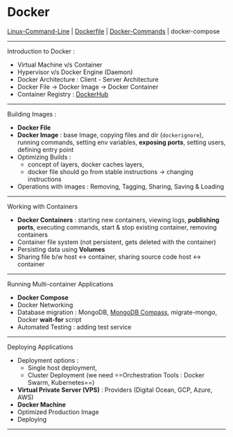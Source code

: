 # Docker

[Linux-Command-Line](Notes/Docker-Notes/Linux-Command-Line.md) | [Dockerfile](Notes/Docker-Notes/Dockerfile.md) | [Docker-Commands](Notes/Docker-Notes/Docker-Commands.md) | docker-compose 

---
Introduction to Docker :

- Virtual Machine v/s Container 
- Hypervisor v/s Docker Engine (Daemon) 
- Docker Architecture : Client - Server Architecture 
- Docker File -> Docker Image -> Docker Container 
- Container Registry : [DockerHub](https://hub.docker.com/) 

---
Building Images :

- **Docker File** 
- **Docker Image** : base Image, copying files and dir (`dockerignore`), running commands, setting env variables, **exposing ports**, setting users, defining entry point
- Optimizing Builds : 
	- concept of layers, docker caches layers, 
	- docker file should go from stable instructions -> changing instructions 
- Operations with images : Removing, Tagging, Sharing, Saving & Loading

---
Working with Containers 

- **Docker Containers** : starting new containers, viewing logs, **publishing ports**,  executing commands, start & stop existing container, removing containers
- Container file system (not persistent, gets deleted with the container)
- Persisting data using **Volumes**
- Sharing file b/w host <-> container, sharing source code host <-> container

---
Running Multi-container Applications

- **Docker Compose**
- Docker Networking
- Database migration : MongoDB, [MongoDB Compass](https://www.mongodb.com/products/compass), migrate-mongo, Docker **wait-for** script
- Automated Testing : adding test service 

---
Deploying Applications 

- Deployment options : 
	- Single host deployment, 
	- Cluster Deployment (we need ==Orchestration Tools : Docker Swarm, Kubernetes==)
- **Virtual Private Server (VPS)** : Providers (Digital Ocean, GCP, Azure, AWS)
- **Docker Machine** 
- Optimized Production Image
- Deploying



---